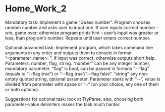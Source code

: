 # Home_Work_2

Mandatory task:
Implement a game “Guess number”. Program chooses random number and asks user to input one. If user inputs correct number – win, game over; otherwise program prints hint – user’s input was greater or less, than program’s number. Repeats until user enters correct number.

Optional advanced task:
Implement program, which takes command line arguments in any order and outputs them to console in format “<parameter_name>: <value>”, if input was correct, otherwise outputs short help.
Parameters: number, flag, string. “number” can be any integer number, mandatory parameter. “flag” is bool, can be passed in formats “--flag” (equals to “--flag true”) or “--flag true”/”--flag false”. “string” any non-empty quoted string, optional parameter.
Parameter starts with “--”, value is divided from parameter with space or “=“ (on your choice, any one of them or both options).

Suggestions for optional task: look at TryParse; also, choosing both parameter-value delimiters makes the task much harder.
